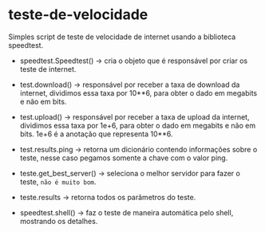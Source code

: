 # teste-de-velocidade
Simples script de teste de velocidade de internet usando a biblioteca speedtest.

- speedtest.Speedtest() → cria o objeto que é responsável por criar os teste de internet.

- test.download() → responsável por receber a taxa de download da internet, dividimos essa taxa por 10**6, para obter o dado em megabits e não em bits.

- test.upload() → responsável por receber a taxa de upload da internet, dividimos essa taxa por 1e+6, para obter o dado em megabits e não em bits. 1e+6 é a anotação que representa 10**6.

- test.results.ping → retorna um dicionário contendo informações sobre o teste, nesse caso pegamos somente a chave com o valor ping.

- teste.get_best_server() → seleciona o melhor servidor para fazer o teste, `não é muito bom`.

- teste.results → retorna todos os parâmetros do teste.

- speedtest.shell() → faz o teste de maneira automática pelo shell, mostrando os detalhes.
